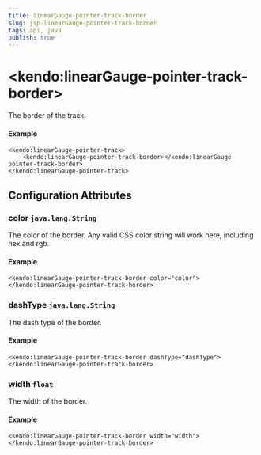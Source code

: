 ```yaml
---
title: linearGauge-pointer-track-border
slug: jsp-linearGauge-pointer-track-border
tags: api, java
publish: true
---
```


# \<kendo:linearGauge-pointer-track-border\>

The border of the track.

#### Example
    <kendo:linearGauge-pointer-track>
        <kendo:linearGauge-pointer-track-border></kendo:linearGauge-pointer-track-border>
    </kendo:linearGauge-pointer-track>

## Configuration Attributes

### color `java.lang.String`

The color of the border. Any valid CSS color string will work here, including hex and rgb.

#### Example
    <kendo:linearGauge-pointer-track-border color="color">
    </kendo:linearGauge-pointer-track-border>

### dashType `java.lang.String`

The dash type of the border.

#### Example
    <kendo:linearGauge-pointer-track-border dashType="dashType">
    </kendo:linearGauge-pointer-track-border>

### width `float`

The width of the border.

#### Example
    <kendo:linearGauge-pointer-track-border width="width">
    </kendo:linearGauge-pointer-track-border>

